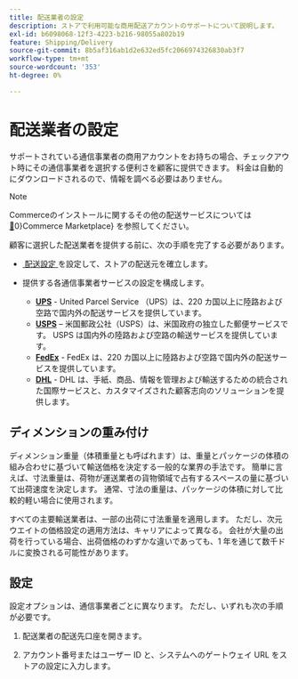 ```yaml
---
title: 配送業者の設定
description: ストアで利用可能な商用配送アカウントのサポートについて説明します。
exl-id: b6098068-12f3-4223-b216-98055a802b19
feature: Shipping/Delivery
source-git-commit: 8b5af316ab1d2e632ed5fc2066974326830ab3f7
workflow-type: tm+mt
source-wordcount: '353'
ht-degree: 0%

---
```


# 配送業者の設定

サポートされている通信事業者の商用アカウントをお持ちの場合、チェックアウト時にその通信事業者を選択する便利さを顧客に提供できます。 料金は自動的にダウンロードされるので、情報を調べる必要はありません。

>[!NOTE]
>
>Commerceのインストールに関するその他の配送サービスについては [&#128279;](../getting-started/commerce-marketplace.md)0&rbrace;Commerce Marketplace&rbrace; を参照してください。

顧客に選択した配送業者を提供する前に、次の手順を完了する必要があります。

- [&#x200B; 配送設定 &#x200B;](shipping-settings.md) を設定して、ストアの配送元を確立します。

- 提供する各通信事業者サービスの設定を構成します。

   - [**UPS**](ups.md) - United Parcel Service （UPS）は、220 カ国以上に陸路および空路で国内外の配送サービスを提供しています。
   - [**USPS**](usps.md) – 米国郵政公社（USPS）は、米国政府の独立した郵便サービスです。 USPS は国内外の陸路および空路の輸送サービスを提供しています。
   - [**FedEx**](fedex.md) - FedEx は、220 カ国以上に陸路および空路で国内外の配送サービスを提供しています。
   - [**DHL**](dhl.md) - DHL は、手紙、商品、情報を管理および輸送するための統合された国際サービスと、カスタマイズされた顧客志向のソリューションを提供します。

## ディメンションの重み付け

ディメンション重量（体積重量とも呼ばれます）は、重量とパッケージの体積の組み合わせに基づいて輸送価格を決定する一般的な業界の手法です。 簡単に言えば、寸法重量は、荷物が運送業者の貨物領域で占有するスペースの量に基づいて出荷速度を決定します。 通常、寸法の重量は、パッケージの体積に対して比較的軽い場合に使用されます。

すべての主要輸送業者は、一部の出荷に寸法重量を適用します。 ただし、次元ウエイトの価格設定の適用方法は、キャリアによって異なる。 会社が大量の出荷を行っている場合、出荷価格のわずかな違いであっても、1 年を通じて数千ドルに変換される可能性があります。

## 設定

設定オプションは、通信事業者ごとに異なります。 ただし、いずれも次の手順が必要です。

1. 配送業者の配送先口座を開きます。

1. アカウント番号またはユーザー ID と、システムへのゲートウェイ URL をストアの設定に入力します。
